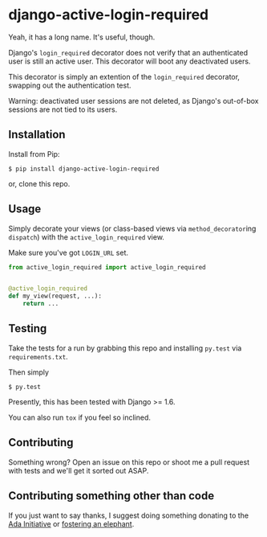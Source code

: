 # django-active-login-required

Yeah, it has a long name. It's useful, though.

Django's `login_required` decorator does not verify
that an authenticated user is still an active user.
This decorator will boot any deactivated users.

This decorator is simply an extention of the `login_required`
decorator, swapping out the authentication test.

Warning: deactivated user sessions are not deleted,
as Django's out-of-box sessions are not tied
to its users.

## Installation

Install from Pip:

```shell
$ pip install django-active-login-required
```

or, clone this repo.

## Usage

Simply decorate your views (or class-based views via
`method_decorator`ing `dispatch`) with the
`active_login_required` view.

Make sure you've got `LOGIN_URL` set.

```python
from active_login_required import active_login_required


@active_login_required
def my_view(request, ...):
    return ...
```

## Testing

Take the tests for a run by grabbing this repo and
installing `py.test` via `requirements.txt`.

Then simply

```shell
$ py.test
```

Presently, this has been tested with Django >= 1.6.

You can also run `tox` if you feel so inclined.

## Contributing

Something wrong? Open an issue on this repo
or shoot me a pull request with tests
and we'll get it sorted out ASAP.

## Contributing something other than code

If you just want to say thanks, I suggest doing something
donating to the [Ada Initiative](https://adainitiative.org/donate/)
or [fostering an elephant](https://www.sheldrickwildlifetrust.org/asp/fostering.asp).
